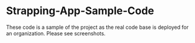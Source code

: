 # Strapping-App-Sample-Code

These code is a sample of the project as the real code base is deployed for an organization. Please see screenshots.
